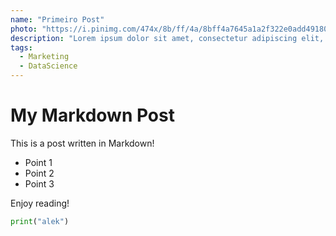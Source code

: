 ```yaml
---
name: "Primeiro Post"
photo: "https://i.pinimg.com/474x/8b/ff/4a/8bff4a7645a1a2f322e0add49180cef8.jpg"
description: "Lorem ipsum dolor sit amet, consectetur adipiscing elit, sed do eiusmod tempor incididunt ut labore et dolore magna aliqua. Ut enim ad minim veniam, quis nostrud exercitation ullamco laboris nisi ut aliquip ex ea commodo consequat. Duis aute irure dolor in reprehenderit in voluptate velit esse cillum dolore eu fugiat nulla pariatur. Excepteur sint occaecat cupidatat non proident, sunt in culpa qui officia deserunt mollit anim id est laborum."
tags:
  - Marketing
  - DataScience
---
```


# My Markdown Post

This is a post written in Markdown!

- Point 1
- Point 2
- Point 3

Enjoy reading!

```python
print("alek")
```
